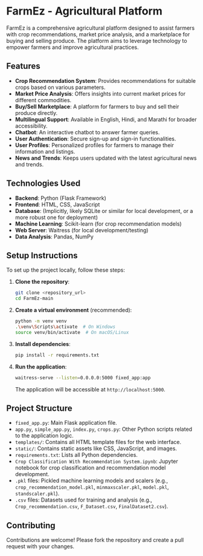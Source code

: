 # FarmEz - Agricultural Platform

FarmEz is a comprehensive agricultural platform designed to assist farmers with crop recommendations, market price analysis, and a marketplace for buying and selling produce. The platform aims to leverage technology to empower farmers and improve agricultural practices.

## Features

*   **Crop Recommendation System**: Provides recommendations for suitable crops based on various parameters.
*   **Market Price Analysis**: Offers insights into current market prices for different commodities.
*   **Buy/Sell Marketplace**: A platform for farmers to buy and sell their produce directly.
*   **Multilingual Support**: Available in English, Hindi, and Marathi for broader accessibility.
*   **Chatbot**: An interactive chatbot to answer farmer queries.
*   **User Authentication**: Secure sign-up and sign-in functionalities.
*   **User Profiles**: Personalized profiles for farmers to manage their information and listings.
*   **News and Trends**: Keeps users updated with the latest agricultural news and trends.

## Technologies Used

*   **Backend**: Python (Flask Framework)
*   **Frontend**: HTML, CSS, JavaScript
*   **Database**: (Implicitly, likely SQLite or similar for local development, or a more robust one for deployment)
*   **Machine Learning**: Scikit-learn (for crop recommendation models)
*   **Web Server**: Waitress (for local development/testing)
*   **Data Analysis**: Pandas, NumPy

## Setup Instructions

To set up the project locally, follow these steps:

1.  **Clone the repository**:

    ```bash
    git clone <repository_url>
    cd FarmEz-main
    ```

2.  **Create a virtual environment** (recommended):

    ```bash
    python -m venv venv
    .\venv\Scripts\activate  # On Windows
    source venv/bin/activate  # On macOS/Linux
    ```

3.  **Install dependencies**:

    ```bash
    pip install -r requirements.txt
    ```

4.  **Run the application**:

    ```bash
    waitress-serve --listen=0.0.0.0:5000 fixed_app:app
    ```

    The application will be accessible at `http://localhost:5000`.

## Project Structure

*   `fixed_app.py`: Main Flask application file.
*   `app.py`, `simple_app.py`, `index.py`, `crops.py`: Other Python scripts related to the application logic.
*   `templates/`: Contains all HTML template files for the web interface.
*   `static/`: Contains static assets like CSS, JavaScript, and images.
*   `requirements.txt`: Lists all Python dependencies.
*   `Crop Classification With Recommendation System.ipynb`: Jupyter notebook for crop classification and recommendation model development.
*   `.pkl` files: Pickled machine learning models and scalers (e.g., `crop_recommendation_model.pkl`, `minmaxscaler.pkl`, `model.pkl`, `standscaler.pkl`).
*   `.csv` files: Datasets used for training and analysis (e.g., `Crop_recommendation.csv`, `F_Dataset.csv`, `FinalDataset2.csv`).

## Contributing

Contributions are welcome! Please fork the repository and create a pull request with your changes.